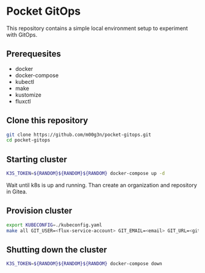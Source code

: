 # Pocket GitOps

This repository contains a simple local environment setup to experiment with GitOps. 

## Prerequesites

- docker
- docker-compose
- kubectl
- make
- kustomize
- fluxctl

## Clone this repository

```bash
git clone https://github.com/m00g3n/pocket-gitops.git 
cd pocket-gitops
```

## Starting cluster

```bash
K3S_TOKEN=${RANDOM}${RANDOM}${RANDOM} docker-compose up -d
```

Wait until k8s is up and running.
Than create an organization and repository in Gitea.

## Provision cluster

```bash
export KUBECONFIG=./kubeconfig.yaml
make all GIT_USER=<flux-service-account> GIT_EMAIL=<email> GIT_URL=<git-repository>
```

## Shutting down the cluster

```bash
K3S_TOKEN=${RANDOM}${RANDOM}${RANDOM} docker-compose down
```
